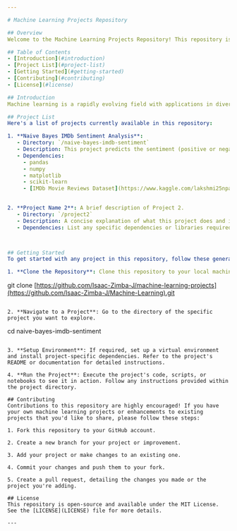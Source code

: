 ```yaml
---

# Machine Learning Projects Repository

## Overview
Welcome to the Machine Learning Projects Repository! This repository is a collection of various machine learning projects that cover a wide range of topics and applications. Each project is contained within its own subdirectory, making it easy to explore, understand, and run individual machine learning experiments.

## Table of Contents
- [Introduction](#introduction)
- [Project List](#project-list)
- [Getting Started](#getting-started)
- [Contributing](#contributing)
- [License](#license)

## Introduction
Machine learning is a rapidly evolving field with applications in diverse domains such as natural language processing, computer vision, data analysis, and more. This repository is created to showcase and organize various machine learning projects, serving as a valuable resource for learning and experimentation.

## Project List
Here's a list of projects currently available in this repository:

1. **Naive Bayes IMDb Sentiment Analysis**:
   - Directory: `/naive-bayes-imdb-sentiment`
   - Description: This project predicts the sentiment (positive or negative) of IMDb movie reviews using a Naive Bayes algorithm. It leverages scikit-learn for natural language processing and classification.
   - Dependencies:
     - pandas
     - numpy
     - matplotlib
     - scikit-learn
     - [IMDb Movie Reviews Dataset](https://www.kaggle.com/lakshmi25npathi/imdb-dataset-of-50k-movie-reviews)
     

2. **Project Name 2**: A brief description of Project 2.
   - Directory: `/project2`
   - Description: A concise explanation of what this project does and its goals.
   - Dependencies: List any specific dependencies or libraries required for this project.



## Getting Started
To get started with any project in this repository, follow these general steps:

1. **Clone the Repository**: Clone this repository to your local machine.

   ```
   git clone [https://github.com/Isaac-Zimba-J/machine-learning-projects](https://github.com/Isaac-Zimba-J/Machine-Learning).git
   ```

2. **Navigate to a Project**: Go to the directory of the specific project you want to explore.

   ```
   cd naive-bayes-imdb-sentiment
   ```

3. **Setup Environment**: If required, set up a virtual environment and install project-specific dependencies. Refer to the project's README or documentation for detailed instructions.

4. **Run the Project**: Execute the project's code, scripts, or notebooks to see it in action. Follow any instructions provided within the project directory.

## Contributing
Contributions to this repository are highly encouraged! If you have your own machine learning projects or enhancements to existing projects that you'd like to share, please follow these steps:

1. Fork this repository to your GitHub account.

2. Create a new branch for your project or improvement.

3. Add your project or make changes to an existing one.

4. Commit your changes and push them to your fork.

5. Create a pull request, detailing the changes you made or the project you're adding.

## License
This repository is open-source and available under the MIT License. See the [LICENSE](LICENSE) file for more details.

---
```

